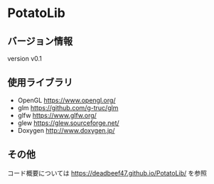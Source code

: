 ﻿# PotatoLib

## バージョン情報
version v0.1

## 使用ライブラリ
- OpenGL https://www.opengl.org/
- glm https://github.com/g-truc/glm
- glfw https://www.glfw.org/
- glew https://glew.sourceforge.net/
- Doxygen http://www.doxygen.jp/


## その他

コード概要については https://deadbeef47.github.io/PotatoLib/ を参照
